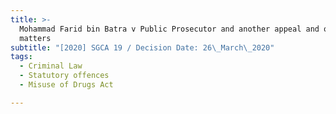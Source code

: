 ```yaml
---
title: >-
  Mohammad Farid bin Batra v Public Prosecutor and another appeal and other
  matters
subtitle: "[2020] SGCA 19 / Decision Date: 26\_March\_2020"
tags:
  - Criminal Law
  - Statutory offences
  - Misuse of Drugs Act

---
```

